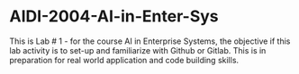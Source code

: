 # AIDI-2004-AI-in-Enter-Sys

This is Lab # 1 - for the course AI in Enterprise Systems, the objective if this lab activity is to set-up and familiarize with Github or Gitlab.
This is in preparation for real world application and code building skills.
